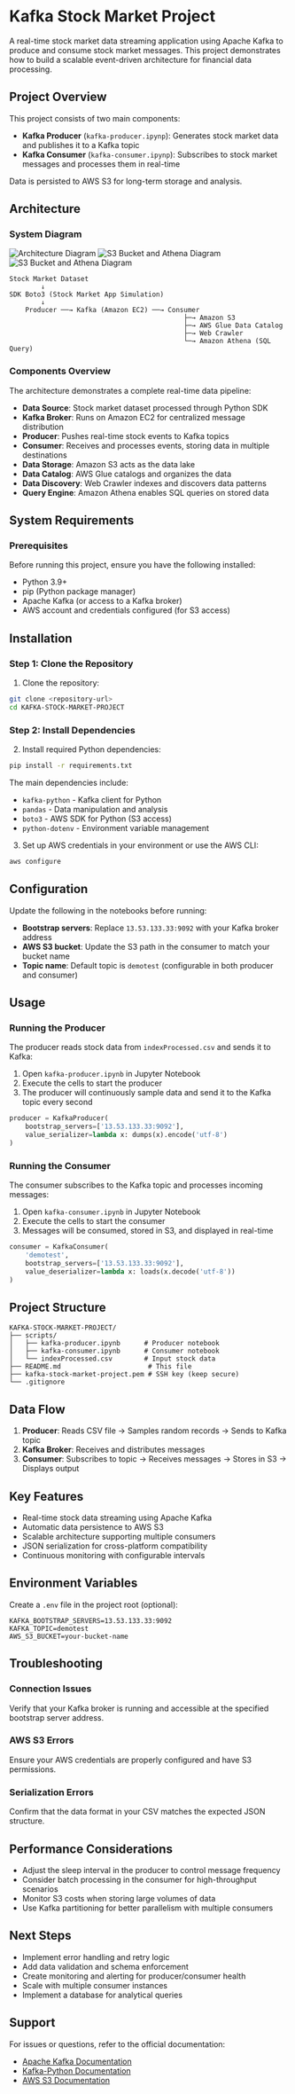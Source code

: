 # Kafka Stock Market Project

A real-time stock market data streaming application using Apache Kafka to produce and consume stock market messages. This project demonstrates how to build a scalable event-driven architecture for financial data processing.

## Project Overview

This project consists of two main components:

- **Kafka Producer** (`kafka-producer.ipynp`): Generates stock market data and publishes it to a Kafka topic
- **Kafka Consumer** (`kafka-consumer.ipynp`): Subscribes to stock market messages and processes them in real-time

Data is persisted to AWS S3 for long-term storage and analysis.

## Architecture

### System Diagram

![Architecture Diagram](Architecture.jpg)
![S3 Bucket and Athena Diagram](query.png)
![S3 Bucket and Athena Diagram](result.png)

```
Stock Market Dataset
        ↓
SDK Boto3 (Stock Market App Simulation)
        ↓
    Producer ──→ Kafka (Amazon EC2) ──→ Consumer
                                            ├─→ Amazon S3
                                            ├─→ AWS Glue Data Catalog
                                            ├─→ Web Crawler
                                            └─→ Amazon Athena (SQL Query)
```

### Components Overview

The architecture demonstrates a complete real-time data pipeline:

- **Data Source**: Stock market dataset processed through Python SDK
- **Kafka Broker**: Runs on Amazon EC2 for centralized message distribution
- **Producer**: Pushes real-time stock events to Kafka topics
- **Consumer**: Receives and processes events, storing data in multiple destinations
- **Data Storage**: Amazon S3 acts as the data lake
- **Data Catalog**: AWS Glue catalogs and organizes the data
- **Data Discovery**: Web Crawler indexes and discovers data patterns
- **Query Engine**: Amazon Athena enables SQL queries on stored data

## System Requirements

### Prerequisites

Before running this project, ensure you have the following installed:

- Python 3.9+
- pip (Python package manager)
- Apache Kafka (or access to a Kafka broker)
- AWS account and credentials configured (for S3 access)

## Installation

### Step 1: Clone the Repository

1. Clone the repository:
```bash
git clone <repository-url>
cd KAFKA-STOCK-MARKET-PROJECT
```

### Step 2: Install Dependencies

2. Install required Python dependencies:
```bash
pip install -r requirements.txt
```

The main dependencies include:
- `kafka-python` - Kafka client for Python
- `pandas` - Data manipulation and analysis
- `boto3` - AWS SDK for Python (S3 access)
- `python-dotenv` - Environment variable management

3. Set up AWS credentials in your environment or use the AWS CLI:
```bash
aws configure
```

## Configuration

Update the following in the notebooks before running:

- **Bootstrap servers**: Replace `13.53.133.33:9092` with your Kafka broker address
- **AWS S3 bucket**: Update the S3 path in the consumer to match your bucket name
- **Topic name**: Default topic is `demotest` (configurable in both producer and consumer)

## Usage

### Running the Producer

The producer reads stock data from `indexProcessed.csv` and sends it to Kafka:

1. Open `kafka-producer.ipynb` in Jupyter Notebook
2. Execute the cells to start the producer
3. The producer will continuously sample data and send it to the Kafka topic every second

```python
producer = KafkaProducer(
    bootstrap_servers=['13.53.133.33:9092'],
    value_serializer=lambda x: dumps(x).encode('utf-8')
)
```

### Running the Consumer

The consumer subscribes to the Kafka topic and processes incoming messages:

1. Open `kafka-consumer.ipynb` in Jupyter Notebook
2. Execute the cells to start the consumer
3. Messages will be consumed, stored in S3, and displayed in real-time

```python
consumer = KafkaConsumer(
    'demotest',
    bootstrap_servers=['13.53.133.33:9092'],
    value_deserializer=lambda x: loads(x.decode('utf-8'))
)
```

## Project Structure

```
KAFKA-STOCK-MARKET-PROJECT/
├── scripts/
│   ├── kafka-producer.ipynb      # Producer notebook
│   ├── kafka-consumer.ipynb      # Consumer notebook
│   └── indexProcessed.csv        # Input stock data
├── README.md                      # This file
├── kafka-stock-market-project.pem # SSH key (keep secure)
└── .gitignore
```

## Data Flow

1. **Producer**: Reads CSV file → Samples random records → Sends to Kafka topic
2. **Kafka Broker**: Receives and distributes messages
3. **Consumer**: Subscribes to topic → Receives messages → Stores in S3 → Displays output

## Key Features

- Real-time stock data streaming using Apache Kafka
- Automatic data persistence to AWS S3
- Scalable architecture supporting multiple consumers
- JSON serialization for cross-platform compatibility
- Continuous monitoring with configurable intervals

## Environment Variables

Create a `.env` file in the project root (optional):

```
KAFKA_BOOTSTRAP_SERVERS=13.53.133.33:9092
KAFKA_TOPIC=demotest
AWS_S3_BUCKET=your-bucket-name
```

## Troubleshooting

### Connection Issues

Verify that your Kafka broker is running and accessible at the specified bootstrap server address.

### AWS S3 Errors

Ensure your AWS credentials are properly configured and have S3 permissions.

### Serialization Errors

Confirm that the data format in your CSV matches the expected JSON structure.

## Performance Considerations

- Adjust the sleep interval in the producer to control message frequency
- Consider batch processing in the consumer for high-throughput scenarios
- Monitor S3 costs when storing large volumes of data
- Use Kafka partitioning for better parallelism with multiple consumers

## Next Steps

- Implement error handling and retry logic
- Add data validation and schema enforcement
- Create monitoring and alerting for producer/consumer health
- Scale with multiple consumer instances
- Implement a database for analytical queries

## Support

For issues or questions, refer to the official documentation:
- [Apache Kafka Documentation](https://kafka.apache.org/documentation/)
- [Kafka-Python Documentation](https://kafka-python.readthedocs.io/)
- [AWS S3 Documentation](https://docs.aws.amazon.com/s3/)
